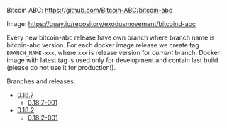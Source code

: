 Bitcoin ABC: https://github.com/Bitcoin-ABC/bitcoin-abc

Image: https://quay.io/repository/exodusmovement/bitcoind-abc

Every new bitcoin-abc release have own branch where branch name is bitcoin-abc version. For each docker image release we create tag `BRANCH_NAME-xxx`, where `xxx` is release version for *current* branch. Docker image with latest tag is used only for development and contain last build (please do not use it for production!).

Branches and releases:

  - [0.18.7](https://github.com/ExodusMovement/docker-bitcoind-abc/tree/0.18.7)
    - [0.18.7-001](https://github.com/ExodusMovement/docker-bitcoind-abc/tree/0.18.7-001)
  - [0.18.2](https://github.com/ExodusMovement/docker-bitcoind-abc/tree/0.18.2)
    - [0.18.2-001](https://github.com/ExodusMovement/docker-bitcoind-abc/tree/0.18.2-001)
